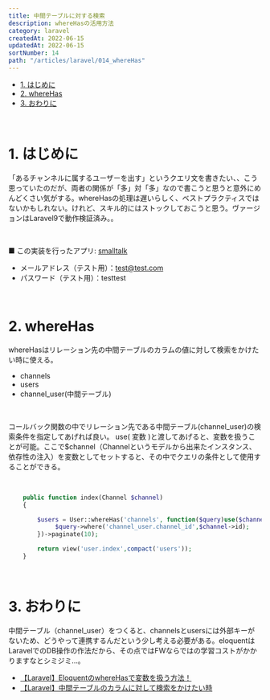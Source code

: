 ```yaml
---
title: 中間テーブルに対する検索
description: whereHasの活用方法
category: laravel
createdAt: 2022-06-15
updatedAt: 2022-06-15
sortNumber: 14
path: "/articles/laravel/014_whereHas"
---
```


<nuxt-content-wrapper>

- [1. はじめに](#1-はじめに)
- [2. whereHas](#2-wherehas)
- [3. おわりに](#3-おわりに)

<br>


# 1. はじめに
「あるチャンネルに属するユーザーを出す」というクエリ文を書きたい、、こう思っていたのだが、両者の関係が「多」対「多」なので書こうと思うと意外にめんどくさい気がする。whereHasの処理は遅いらしく、ベストプラクティスではないかもしれない。けれど、スキル的にはストックしておこうと思う。ヴァージョンはLaravel9で動作検証済み。。

<br>

■ この実装を行ったアプリ: [smalltalk](http://toolbox-smalltalk.herokuapp.com/login)
- メールアドレス（テスト用）：test@test.com
- パスワード（テスト用）：testtest

<br>

# 2. whereHas
whereHasはリレーション先の中間テーブルのカラムの値に対して検索をかけたい時に使える。
- channels
- users
- channel_user(中間テーブル)

<br>


コールバック関数の中でリレーション先である中間テーブル(channel_user)の検索条件を指定してあげれば良い。
use( 変数 )と渡してあげると、変数を扱うことが可能。ここで$channel（Channelというモデルから出来たインスタンス、依存性の注入）を変数としてセットすると、その中でクエリの条件として使用することができる。

<br>


```php
    public function index(Channel $channel)
    {

        $users = User::whereHas('channels', function($query)use($channel){
             $query->where('channel_user.channel_id',$channel->id);
        })->paginate(10);

        return view('user.index',compact('users'));
    }
```

<br>

# 3. おわりに
中間テーブル（channel_user）をつくると、channelsとusersには外部キーがないため、どうやって連携するんだという少し考える必要がある。eloquentはLaravelでのDB操作の作法だから、その点ではFWならではの学習コストがかかりますなとシミジミ...。

- [【Laravel】EloquentのwhereHasで変数を扱う方法！](https://akizora.tech/laravel-wherehas-4276)
- [【Laravel】中間テーブルのカラムに対して検索をかけたい時](https://blog.popweb.dev/programming/laravel/%E3%80%90laravel%E3%80%91%E4%B8%AD%E9%96%93%E3%83%86%E3%83%BC%E3%83%96%E3%83%AB%E3%81%AE%E3%82%AB%E3%83%A9%E3%83%A0%E3%81%AB%E5%AF%BE%E3%81%97%E3%81%A6%E6%A4%9C%E7%B4%A2%E3%82%92%E3%81%8B%E3%81%91/)

</nuxt-content-wrapper>
